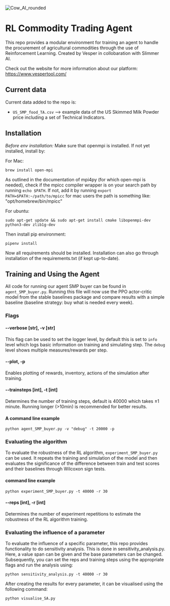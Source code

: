 ![Cow_AI_rounded](https://user-images.githubusercontent.com/33393959/199488843-0723cef7-dbdc-4dc4-9d6d-45ad78312877.jpeg)

# RL Commodity Trading Agent

This repo provides a modular environment for training an agent to handle the procurement of agricultural commodities through the use of Reinforcement Learning. Created by Vesper in collobaration with Slimmer AI.

Check out the website for more information about our platform: https://www.vespertool.com/

## Current data
Current data added to the repo is:
- `US_SMP_food_TA.csv` --> example data of the US Skimmed Milk Powder price including a set of Technical Indicators.


## Installation

_Before env installation:_ Make sure that openmpi is installed. If not yet installed, install by:

For Mac:
```commandline
brew install open-mpi
```
As outlined in the documentation of mpi4py (for which open-mpi is needed), check if the mpicc compiler wrapper is on 
your search path by running `echo $PATH`. If not, add it by running `export PATH=$PATH:~/path/to/mpicc` for mac users 
the path is something like: "opt/homebrew/bin/mpicc"

For ubuntu:
```
sudo apt-get update && sudo apt-get install cmake libopenmpi-dev python3-dev zlib1g-dev
```

Then install pip environment:
```commandline
pipenv install
```

Now all requirements should be installed. Installation can also go through installation of the requirements.txt 
(if kept up-to-date).

## Training and Using the Agent
All code for running our agent SMP buyer can be found in `agent_SMP_buyer.py`. Running this file will now use the 
PPO actor-critic model from the stable baselines package and compare results with a simple baseline 
(baseline strategy: buy what is needed every week).

### Flags
#### --verbose [str], -v [str]
This flag can be used to set the logger level, by default this is set to `info` level which logs basic information on 
training and simulating step. The `debug` level shows multiple measures/rewards per step.

#### --plot, -p
Enables plotting of rewards, inventory, actions of the simulation after training.

#### --trainsteps [int], -t [int]
Determines the number of training steps, default is 40000 which takes ±1 minute. Running longer (>10min) is 
recommended for better results.

#### A command line example
```commandline
python agent_SMP_buyer.py -v "debug" -t 20000 -p
```



### Evaluating the algorithm
To evaluate the robustness of the RL algorithm, `experiment_SMP_buyer.py` can be used. It repeats the training and 
simulation of the model and then evaluates the significance of the difference between train and test scores and their 
baselines through Wilcoxon sign tests.

#### command line example
```commandline
python experiment_SMP_buyer.py -t 40000 -r 30
```

#### --reps [int], -r [int]
Determines the number of experiment repetitions to estimate the robustness of the RL algorithm training.

### Evaluating the influence of a parameter
To evaluate the influence of a specific parameter, this repo provides functionality to do sensitivity analysis. This is done in 
sensitivity_analysis.py. Here, a value span can be given and the base parameters can be changed. 
Subsequently, you can set the reps and training steps using the appropriate flags and run the analysis using:

```commandline
python sensitivity_analysis.py -t 40000 -r 30
```

After creating the results for every parameter, it can be visualised using the following command:

```commandline
python visualise_SA.py
```

